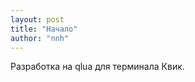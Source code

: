 ```yaml
---
layout: post
title: "Начало"
author: "nnh"
---
```


Разработка на qlua для терминала Квик.
[](https://github.com/nick-nh/qlua)